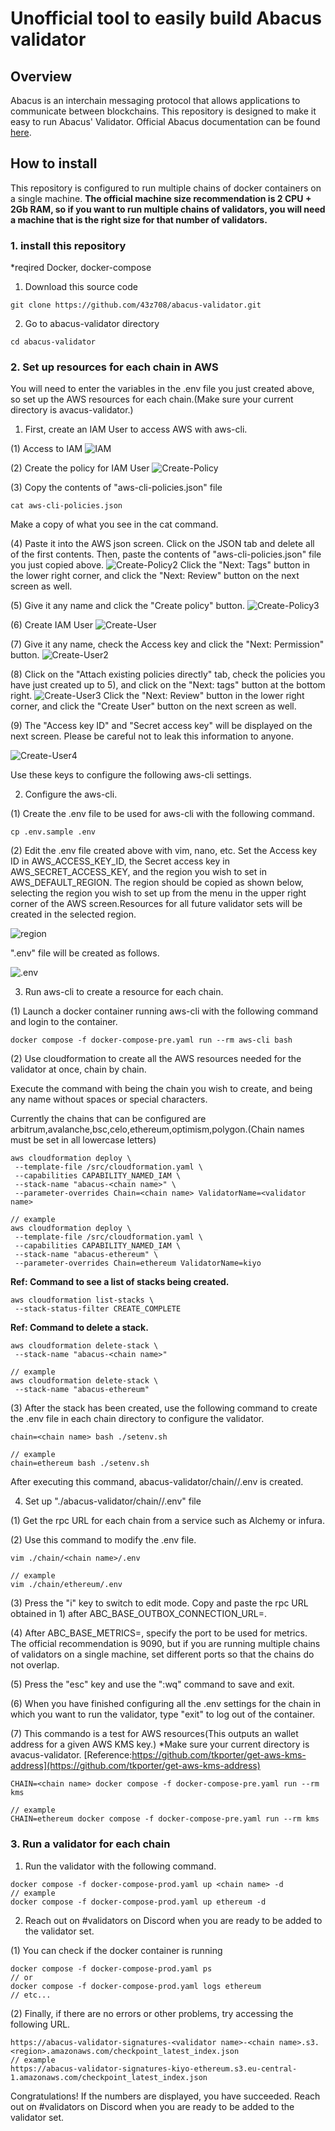 # Unofficial tool to easily build Abacus validator

## Overview

Abacus is an interchain messaging protocol that allows applications to communicate between blockchains.
This repository is designed to make it easy to run Abacus' Validator.
Official Abacus documentation can be found [here](https://docs.useabacus.network/abacus-docs/validators/getting-started).

## How to install

This repository is configured to run multiple chains of docker containers on a single machine.
**The official machine size recommendation is 2 CPU + 2Gb RAM, so if you want to run multiple chains of validators, you will need a machine that is the right size for that number of validators.**

### 1. install this repository

\*reqired Docker, docker-compose

1. Download this source code

```
git clone https://github.com/43z708/abacus-validator.git
```

2. Go to abacus-validator directory

```
cd abacus-validator
```

### 2. Set up resources for each chain in AWS

You will need to enter the variables in the .env file you just created above, so set up the AWS resources for each chain.(Make sure your current directory is avacus-validator.)

1. First, create an IAM User to access AWS with aws-cli.

(1) Access to IAM
![IAM](https://user-images.githubusercontent.com/52235419/188061153-5ba1bd8e-f3e7-4ec2-9f1c-6461f28a73ce.png)

(2) Create the policy for IAM User
![Create-Policy](https://user-images.githubusercontent.com/52235419/188061473-20c96f1f-92f4-4120-a291-a7bcf40eea21.png)

(3) Copy the contents of "aws-cli-policies.json" file

```
cat aws-cli-policies.json
```

Make a copy of what you see in the cat command.

(4) Paste it into the AWS json screen.
Click on the JSON tab and delete all of the first contents. Then, paste the contents of "aws-cli-policies.json" file you just copied above.
![Create-Policy2](https://user-images.githubusercontent.com/52235419/188062282-8a24df98-9fb9-4723-9383-9d91fb36c4cf.png)
Click the "Next: Tags" button in the lower right corner, and click the "Next: Review" button on the next screen as well.

(5) Give it any name and click the "Create policy" button.
![Create-Policy3](https://user-images.githubusercontent.com/52235419/188062939-57b3be8d-ce95-411a-b423-62643808e460.png)

(6) Create IAM User
![Create-User](https://user-images.githubusercontent.com/52235419/188063321-9a286dad-e9c6-41ac-96e3-c09c1d23f154.png)

(7) Give it any name, check the Access key and click the "Next: Permission" button.
![Create-User2](https://user-images.githubusercontent.com/52235419/188063556-2be285d9-863b-4878-850d-2d0163327c6d.png)

(8) Click on the "Attach existing policies directly" tab, check the policies you have just created up to 5), and click on the "Next: tags" button at the bottom right.
![Create-User3](https://user-images.githubusercontent.com/52235419/188063913-e317d451-769b-4d7f-8a75-c674a1bd147f.png)
Click the "Next: Review" button in the lower right corner, and click the "Create User" button on the next screen as well.

(9) The "Access key ID" and "Secret access key" will be displayed on the next screen. Please be careful not to leak this information to anyone.

![Create-User4](https://user-images.githubusercontent.com/52235419/188064400-0f919f85-90d0-400e-bf80-5a3dca0965e7.png)

Use these keys to configure the following aws-cli settings.

2. Configure the aws-cli.

(1) Create the .env file to be used for aws-cli with the following command.

```
cp .env.sample .env
```

(2) Edit the .env file created above with vim, nano, etc.
Set the Access key ID in AWS_ACCESS_KEY_ID, the Secret access key in AWS_SECRET_ACCESS_KEY, and the region you wish to set in AWS_DEFAULT_REGION.
The region should be copied as shown below, selecting the region you wish to set up from the menu in the upper right corner of the AWS screen.Resources for all future validator sets will be created in the selected region.

![region](https://user-images.githubusercontent.com/52235419/188065804-2d9a5bd3-8f43-41aa-9160-8b8c259408a1.png)

".env" file will be created as follows.

![.env](https://user-images.githubusercontent.com/52235419/188066439-28873fcf-39e1-4ea6-9a3b-05771956a19a.png)

3. Run aws-cli to create a resource for each chain.

(1) Launch a docker container running aws-cli with the following command and login to the container.

```
docker compose -f docker-compose-pre.yaml run --rm aws-cli bash
```

(2) Use cloudformation to create all the AWS resources needed for the validator at once, chain by chain.

Execute the command with <chain name> being the chain you wish to create, and <validator name> being any name without spaces or special characters.

Currently the chains that can be configured are arbitrum,avalanche,bsc,celo,ethereum,optimism,polygon.(Chain names must be set in all lowercase letters)

```
aws cloudformation deploy \
 --template-file /src/cloudformation.yaml \
 --capabilities CAPABILITY_NAMED_IAM \
 --stack-name "abacus-<chain name>" \
 --parameter-overrides Chain=<chain name> ValidatorName=<validator name>

// example
aws cloudformation deploy \
 --template-file /src/cloudformation.yaml \
 --capabilities CAPABILITY_NAMED_IAM \
 --stack-name "abacus-ethereum" \
 --parameter-overrides Chain=ethereum ValidatorName=kiyo
```

**Ref: Command to see a list of stacks being created.**

```
aws cloudformation list-stacks \
 --stack-status-filter CREATE_COMPLETE
```

**Ref: Command to delete a stack.**

```
aws cloudformation delete-stack \
 --stack-name "abacus-<chain name>"

// example
aws cloudformation delete-stack \
 --stack-name "abacus-ethereum"
```

(3) After the stack has been created, use the following command to create the .env file in each chain directory to configure the validator.

```
chain=<chain name> bash ./setenv.sh

// example
chain=ethereum bash ./setenv.sh
```

After executing this command, abacus-validator/chain/<chain name>/.env is created.

4. Set up "./abacus-validator/chain/<chain name>/.env" file

(1) Get the rpc URL for each chain from a service such as Alchemy or infura.

(2) Use this command to modify the .env file.

```
vim ./chain/<chain name>/.env

// example
vim ./chain/ethereum/.env
```

(3) Press the "i" key to switch to edit mode.
Copy and paste the rpc URL obtained in 1) after ABC_BASE_OUTBOX_CONNECTION_URL=.

(4) After ABC_BASE_METRICS=, specify the port to be used for metrics. The official recommendation is 9090, but if you are running multiple chains of validators on a single machine, set different ports so that the chains do not overlap.

(5) Press the "esc" key and use the ":wq" command to save and exit.

(6) When you have finished configuring all the .env settings for the chain in which you want to run the validator, type "exit" to log out of the container.

(7) This commando is a test for AWS resources(This outputs an wallet address for a given AWS KMS key.) \*Make sure your current directory is avacus-validator.
[Reference:https://github.com/tkporter/get-aws-kms-address](https://github.com/tkporter/get-aws-kms-address)

```
CHAIN=<chain name> docker compose -f docker-compose-pre.yaml run --rm kms

// example
CHAIN=ethereum docker compose -f docker-compose-pre.yaml run --rm kms
```

### 3. Run a validator for each chain

1. Run the validator with the following command.

```
docker compose -f docker-compose-prod.yaml up <chain name> -d
// example
docker compose -f docker-compose-prod.yaml up ethereum -d
```

2. Reach out on #validators on Discord when you are ready to be added to the validator set.

(1) You can check if the docker container is running

```
docker compose -f docker-compose-prod.yaml ps
// or
docker compose -f docker-compose-prod.yaml logs ethereum
// etc...
```

(2) Finally, if there are no errors or other problems, try accessing the following URL.

```
https://abacus-validator-signatures-<validator name>-<chain name>.s3.<region>.amazonaws.com/checkpoint_latest_index.json
// example
https://abacus-validator-signatures-kiyo-ethereum.s3.eu-central-1.amazonaws.com/checkpoint_latest_index.json
```

Congratulations! If the numbers are displayed, you have succeeded.
Reach out on #validators on Discord when you are ready to be added to the validator set.
